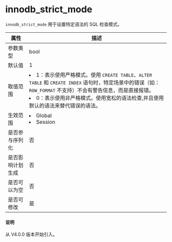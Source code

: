# innodb_strict_mode

`innodb_strict_mode` 用于设置特定语法的 SQL 检查模式。

|    属性    |                                     描述                                     |
|----------|--------------------------------------------------------------------------------------------------------------------------------------------------------------------------------------------------------------------------------------------------|
| 参数类型     | bool                                                                       |
| 默认值      | 1                                                                          |
| 取值范围     | <li> 1：表示使用严格模式。使用 `CREATE TABLE`、`ALTER TABLE` 和 `CREATE INDEX` 语句时，特定场景中的错误（如：`ROW_FORMAT` 不支持）不会有警告信息，而是直接报错。   <li> 0：表示使用非严格模式。使用宽松的语法检查,并且使用默认的语法来替代错误的语法。    |
| 生效范围     | <li> Global   <li> Session                                                       |
| 是否参与序列化  | 否                                                                          |
| 是否影响计划生成 | 否                                                                          |
| 是否可以为空   | 否                                                                          |
| 是否可修改    | 是                                                                          |

<main id="notice" type='explain'>
  <h4>说明</h4>
  <p>从 V4.0.0 版本开始引入。</p>
</main>
